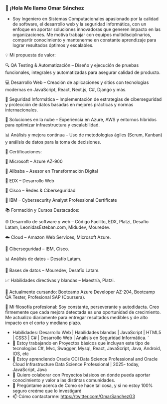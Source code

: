### 👋 ¡Hola Me llamo Omar Sánchez ### 

- Soy Ingeniero en Sistemas Computacionales apasionado por la calidad de software, el desarrollo web y la seguridad informática, con un enfoque en aportar soluciones innovadoras que generen impacto en las organizaciones. Me motiva trabajar con equipos multidisciplinarios, compartir conocimiento y mantenerme en constante aprendizaje para lograr resultados óptimos y escalables.

💡 Mi propuesta de valor:

🔍 QA Testing & Automatización – Diseño y ejecución de pruebas funcionales, integrales y automatizadas para asegurar calidad de producto.

💻 Desarrollo Web – Creación de aplicaciones y sitios con tecnologías modernas en JavaScript, React, Next.js, C#, Django y más.

🔐 Seguridad Informática – Implementación de estrategias de ciberseguridad y protección de datos basadas en mejores prácticas y normas internacionales.

🚀 Soluciones en la nube – Experiencia en Azure, AWS y entornos híbridos para optimizar infraestructura y escalabilidad.

📊 Análisis y mejora continua – Uso de metodologías ágiles (Scrum, Kanban) y análisis de datos para la toma de decisiones.

📜 Certificaciones:

🏅 Microsoft – Azure AZ-900

🏅 Alibaba – Asesor en Transformación Digital

🏅 EDX – Desarrollo Web

🏅 Cisco – Redes & Ciberseguridad

🏅 IBM – Cybersecurity Analyst Professional Certificate

📚 Formación y Cursos Destacados:

🌐 Desarrollo de software y web – Código Facilito, EDX, Platzi, Desafío Latam, LeonidasEsteban.com, Midudev, Mouredev.

☁️ Cloud – Amazon Web Services, Microsoft Azure.

🔐 Ciberseguridad – IBM, Cisco.

📊 Análisis de datos – Desafío Latam.

📂 Bases de datos – Mouredev, Desafío Latam.

📈 Habilidades directivas y blandas – Maestría, Platzi.

📌 Actualmente cursando: Bootcamp Azure Developer AZ-204, Bootcamp QA Tester, Profesional SAP (Coursera).

🧠 Mi filosofía profesional:
Soy constante, perseverante y autodidacta. Creo firmemente que cada mejora detectada es una oportunidad de crecimiento. Me actualizo diariamente para entregar resultados medibles y de alto impacto en el corto y mediano plazo.

- Habilidades: Desarrollo Web | Habilidades blandas | JavaScript | HTML5 | CSS3 | C# | Desarrollo Web | Analisis en Seguridad Informática.
`
- 🔭 Estoy trabajando en Proyectos básicos que incluyan este tipo de tecnologías C#, Mvc, Swagger, Mysql, React, JavaScript, Java, Android, IOS, etc 
- 🌱 Estoy aprendiendo Oracle OCI Data Science Professional and Oracle Cloud Infrastructure Data Science Professional | 2025- today, JavaScript, Java 
- 👯 Quiero colaborar con Proyectos básicos en donde pueda aportar conocimiento y valor a las distintas comunidades. 
- 💬 Pregúntame acerca de Como se hace tal cosa, y si no estoy 100% seguro creéme que lo investigaré 
- 📫 Cómo contactarme: https://twitter.com/OmarSanchezG3 
